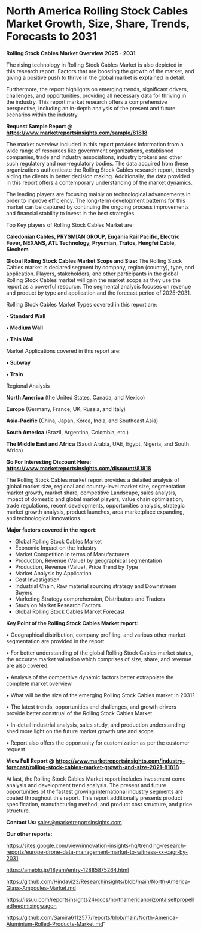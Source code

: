 # North America Rolling Stock Cables Market Growth, Size, Share, Trends, Forecasts to 2031

<Strong> Rolling Stock Cables Market Overview 2025 - 2031</strong>

The rising technology in Rolling Stock Cables Market is also depicted in this research report. Factors that are boosting the growth of the market, and giving a positive push to thrive in the global market is explained in detail.

Furthermore, the report highlights on emerging trends, significant drivers, challenges, and opportunities, providing all necessary data for thriving in the industry. This report market research offers a comprehensive perspective, including an in-depth analysis of the present and future scenarios within the industry.

<strong>Request Sample Report @ <a href=https://www.marketreportsinsights.com/sample/81818>https://www.marketreportsinsights.com/sample/81818</a></strong>

The market overview included in this report provides information from a wide range of resources like government organizations, established companies, trade and industry associations, industry brokers and other such regulatory and non-regulatory bodies. The data acquired from these organizations authenticate the Rolling Stock Cables research report, thereby aiding the clients in better decision making. Additionally, the data provided in this report offers a contemporary understanding of the market dynamics.

The leading players are focusing mainly on technological advancements in order to improve efficiency. The long-term development patterns for this market can be captured by continuing the ongoing process improvements and financial stability to invest in the best strategies.

Top Key players of Rolling Stock Cables Market are:

<strong>Caledonian Cables, PRYSMIAN GROUP, Eugania Rail Pacific, Electric Fever, NEXANS, ATL Technology, Prysmian, Tratos, Hengfei Cable, Siechem</strong>

<strong><b>Global Rolling Stock Cables Market Scope and Size:</b></strong>
The Rolling Stock Cables market is declared segment by company, region (country), type, and application. Players, stakeholders, and other participants in the global Rolling Stock Cables market will gain the market scope as they use the report as a powerful resource. The segmental analysis focuses on revenue and product by type and application and the forecast period of 2025-2031.

Rolling Stock Cables Market Types covered in this report are:

<strong>• Standard Wall

• Medium Wall

• Thin Wall </strong>

Market Applications covered in this report are:

<strong>• Subway

• Train</strong> 

Regional Analysis

<strong>North America</strong> (the United States, Canada, and Mexico)

<strong>Europe</strong> (Germany, France, UK, Russia, and Italy)

<strong>Asia-Pacific</strong> (China, Japan, Korea, India, and Southeast Asia)

<strong>South America</strong> (Brazil, Argentina, Colombia, etc.)

<strong>The Middle East and Africa</strong> (Saudi Arabia, UAE, Egypt, Nigeria, and South Africa)

<strong>Go For Interesting Discount Here: <a href=https://www.marketreportsinsights.com/discount/81818>https://www.marketreportsinsights.com/discount/81818</a></strong>

The Rolling Stock Cables market report provides a detailed analysis of global market size, regional and country-level market size, segmentation market growth, market share, competitive Landscape, sales analysis, impact of domestic and global market players, value chain optimization, trade regulations, recent developments, opportunities analysis, strategic market growth analysis, product launches, area marketplace expanding, and technological innovations.

<strong><b>Major factors covered in the report:</b></strong>
<ul>
  <li>Global Rolling Stock Cables Market </li>
  <li>Economic Impact on the Industry</li>
  <li>Market Competition in terms of Manufacturers</li>
  <li>Production, Revenue (Value) by geographical segmentation</li>
  <li>Production, Revenue (Value), Price Trend by Type</li>
  <li>Market Analysis by Application</li>
  <li>Cost Investigation</li>
  <li>Industrial Chain, Raw material sourcing strategy and Downstream Buyers</li>
  <li>Marketing Strategy comprehension, Distributors and Traders</li>
  <li>Study on Market Research Factors</li>
  <li>Global Rolling Stock Cables Market Forecast</li>
</ul>

<strong><b>Key Point of the Rolling Stock Cables Market report:</b></strong>

• Geographical distribution, company profiling, and various other market segmentation are provided in the report.

• For better understanding of the global Rolling Stock Cables market status, the accurate market valuation which comprises of size, share, and revenue are also covered.

• Analysis of the competitive dynamic factors better extrapolate the complete market overview

• What will be the size of the emerging Rolling Stock Cables market in 2031?

• The latest trends, opportunities and challenges, and growth drivers provide better construal of the Rolling Stock Cables Market.

• In-detail industrial analysis, sales study, and production understanding shed more light on the future market growth rate and scope.

• Report also offers the opportunity for customization as per the customer request.

<strong><b>View Full Report @ <a href=https://www.marketreportsinsights.com/industry-forecast/rolling-stock-cables-market-growth-and-size-2021-81818>https://www.marketreportsinsights.com/industry-forecast/rolling-stock-cables-market-growth-and-size-2021-81818</a></b></strong>


At last, the Rolling Stock Cables Market report includes investment come analysis and development trend analysis. The present and future opportunities of the fastest growing international industry segments are coated throughout this report. This report additionally presents product specification, manufacturing method, and product cost structure, and price structure.

<strong>Contact Us:</strong>
sales@marketreportsinsights.com

<strong>Our other reports:</strong>

<a href=https://sites.google.com/view/innovation-insights-hq/trending-research-reports/europe-drone-data-management-market-to-witness-xx-cagr-by-2031>https://sites.google.com/view/innovation-insights-hq/trending-research-reports/europe-drone-data-management-market-to-witness-xx-cagr-by-2031</a>

<a href=https://ameblo.jp/18yam/entry-12885875264.html>https://ameblo.jp/18yam/entry-12885875264.html</a>

<a href=https://github.com/Hindavi23/Researchinsights/blob/main/North-America-Glass-Ampoules-Market.md>https://github.com/Hindavi23/Researchinsights/blob/main/North-America-Glass-Ampoules-Market.md</a>

<a href=https://issuu.com/reportsinsights24/docs/northamericahorizontalselfpropelledfeedmixingwagon>https://issuu.com/reportsinsights24/docs/northamericahorizontalselfpropelledfeedmixingwagon</a>

<a href=https://github.com/Samira6112577/reports/blob/main/North-America-Aluminium-Rolled-Products-Market.md>https://github.com/Samira6112577/reports/blob/main/North-America-Aluminium-Rolled-Products-Market.md</a>"
